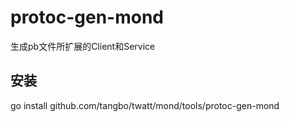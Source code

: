 # protoc-gen-mond
生成pb文件所扩展的Client和Service

## 安装
go install github.com/tangbo/twatt/mond/tools/protoc-gen-mond